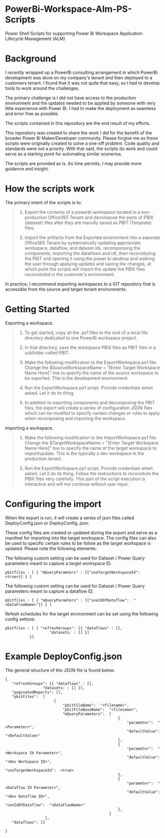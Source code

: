 # PowerBi-Workspace-Alm-PS-Scripts
Power Shell Scripts for supporting Power Bi Workspace Application Lifecycle Management (ALM)

# Background

I recently wrapped up a PowerBi consulting arrangement in which PowerBi development was done on my company's tenant and then deployed to a customers tenant.  I found that it was not quite that easy, so I had to develop tools to work around the challenges.  

The primary challenge is I did not have access to the production environment and the updates needed to be applied by someone with very little experience with Power Bi.  I had to make the deployment as seamless and error free as possible.

The scripts contained in this repository are the end result of my efforts.

This repository was created to share the work I did for the benefit of the broader Power Bi Maker/Developer community.  Please forgive me as these scripts were originally created to solve a one-off problem.   Code quality and standards were not a priority.  With that said, the scripts do work and could serve as a starting point for automating similar scenerios.

The scripts are provided as is.  As time permits, I may provide more guidance and insight.

# How the scripts work

The primary intent of the scripts is to:
>1)  Export the contents of a powerbi workspace located in a non-production Office365 Tenant and decompose the parts of PBIX (dataset) files after they are manully saved as PBIT (Template) files.
>
>2)  Import the artifacts from the Exported environment into a seperate Office365 Tenant by systematically updating appropriate workspace, dataflow, and dataset ids, recomponsing the components, importing the dataflows and rdl, then reconsituting the PBIT and opening it using the power bi desktop and walking the user through applying updates and saving the changes, at which point the scripts will import the update the PBIX files reconsituted in the customer's environment.

In practice, I recommend exporting workspaces to a GIT repository that is accessible from the source and target tenant environments.

# Getting Started

Exporting a workspace.

>  1)   To get started, copy all the .ps1 files to the root of a local file directory dedicated to one PowerBi workspace project.
>
>  2)   In that directory, save the workspace PBIX files as PBIT files in a subfolder called PBIT.
>
>  3)   Make the following modification to the ExportWorkspace.ps1 file:  Change the $SourceWorkspaceName = "[Enter Target Workspace Name Here]" line to specify the name of the source workspace to be exported.  This is the development environment.
>
>  4)   Run the ExportWorkspace.ps1 script.  Provide credentials when asked.  Let it do its thing.
>
>  5)   In addition to exporting components and decomposing the PBIT files, the export will create a series of configuration JSON files which can be modifed to specify certain changes or rules to apply when recomposing and importing the workspace.

Importing a workspace.

>  1)   Make the following modification to the ImportWorkspace.ps1 file:  Change the $TargetWorkspaceName = "[Enter Target Workspace Name Here]" line to specify the name of the target workspace to import/update.  This is the typically a dev workspace in the production tenant.
>
>  2)   Run the ExportWorkspace.ps1 script.  Provide credentials when asked.  Let it do its thing.  Follow the instructions to reconsitute the PBIX files very carefully.  This part of the script execution is interactive and will not continue without user input.

# Configuring the import

When the export is run, it will create a series of json files called DeployConfig.json or DeployConfig.<config>.json.

These config files are created or updated during the export and serve as a manifest for importing into the target workspace.  The config files can also be used to specific certain rules to be follow as the target workspace is updated.   Please note the following elements:


The following custom setting can be used for Dataset / Power Query parameters meant to capture a target workspace ID.
```
pbitfiles : [ { "mQueryParamters" : [{"useTargetWorkspaceId":  <true>}] } ]
```

The following custom setting can be used for Dataset / Power Query parameters meant to capture a dataflow ID.
```
pbitfiles : [ { "mQueryParamters" : [{"useIdOfDataflow":  "<DataFlowName>"}] } ]
```
	
Refesh schedules for the target environment can be set using the following config setions:
```
pbitfiles : [ { "refreshGroups": [{ "dataflows" : [],
				    "datasets: : [] }]
	       }]
```

# Example DeployConfig.json 

The general structure of the JSON file is found below. 
```
{
   "refreshGroups": [{ "dataflows" : [],
			     "datasets: : [] }],
   "paginatedReports": [],	
   "pbitFiles":  [
                      {
                          "pbitFileName":  "<filename>",
                          "pbitFileBaseName":  "<filename>",
                          "mQueryParameters":  [
                                                   {
                                                       "parameter":  "<Parameter>",
                                                       "defaultValue":  "<DefaultValue>"
                                                   },
                                                   {
                                                       "parameter":  "<Workspace Id Parameter>",
                                                       "defaultValue":  "<Dev Workspace ID>",
                                                       "useTargetWorkspaceId":  <true>
                                                   },
                                                   {
                                                       "parameter":  "<Dataflow ID Parameter>",
                                                       "defaultValue":  "<Dev Dataflow ID>",
                                                       "useIdOfDataflow":  "<DataFlowName>"
                                                   },
                                               ]
                  ],
   "dataflows": []

}
```



